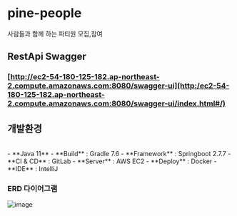 # pine-people
사람들과 함께 하는 파티원 모집,참여 

## RestApi Swagger 
### [http://ec2-54-180-125-182.ap-northeast-2.compute.amazonaws.com:8080/swagger-ui](http:/ec2-54-180-125-182.ap-northeast-2.compute.amazonaws.com:8080/swagger-ui/index.html#/)</br>

## 개발환경
<br>
- **Java 11**
- **Build** : Gradle 7.6
- **Framework** : Springboot 2.7.7
- **CI & CD** : GitLab
- **Server** : AWS EC2
- **Deploy** : Docker
- **IDE** : IntelliJ
<br>

### ERD 다이어그램
![image](https://user-images.githubusercontent.com/104709432/215367574-6fbfac40-e71b-430d-823d-a48da2ad161e.png)
